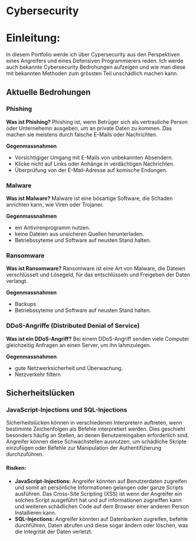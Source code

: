  # Cybersecurity

# Einleitung:
In diesem Portfolio werde ich über Cypersecurity aus den Perspektiven eines Angreifers und eines Defensiven Programmierers reden. Ich werde auch bekannte Cybersecurity Bedrohungen aufzeigen und wie man diese mit bekannten Methoden zum grössten Teil unschädlich machen kann.

## Aktuelle Bedrohungen

### Phishing
**Was ist Phishing?**
Phishing ist, wenn Betrüger sich als vertrauliche Person oder Unternehemn ausgeben, um an private Daten zu kommen. Das machen sie meistens durch falsche E-Mails oder Nachrichten.

**Gegenmassnahmen**
- Vorsichtigiger Umgang mit E-Mails von unbekannten Absendern.
- Klicke nicht auf Links oder Anhänge in verdächtigen Nachrichten.
- Überprüfung von der E-Mail-Adresse auf komische Endungen.

### Malware
**Was ist Malware?**
Malware ist eine bösartige Software, die Schaden anrichten kann, wie Viren oder Trojaner.

**Gegenmassnahmen**
- ein Antivirenprogramm nutzen.
- keine Dateien aus unsicheren Quellen herunterladen.
- Betriebssyteme und Software auf neusten Stand halten.

### Ransomware
**Was ist Ransomware?**
Ransomware ist eine Art von Malware, die Dateien verschlüsselt und Lösegeld, für das entschlüsseln und Freigeben der Daten verlangt.

**Gegenmassnahmen**
- Backups
- Betriebssyteme und Software auf neusten Stand halten.

### DDoS-Angriffe (Distributed Denial of Service)
**Was ist ein DDoS-Angriff?**
Bei einem DDoS-Angriff senden viele Computer gleichzeitig Anfragen an einen Server, um ihn lahmzulegen.

**Gegenmassnahmen**
- gute Netzwerksicherheit und Überwachung.
- Netzverkehr filtern



## Sicherheitslücken
### JavaScript-Injections und SQL-Injections

Sicherheitslücken können in verschiedenen Interpretern auftreten, wenn bestimmte Zeichenfolgen als Befehle interpretiert werden. Dies geschieht besonders häufig an Stellen, an denen Benutzereingaben erforderlich sind. Angreifer können diese Schwachstellen ausnutzen, um schädliche Skripte einzufügen oder Befehle zur Manipulation der Authentifizierung durchzuführen.

#### Risiken:

- **JavaScript-Injections:** Angreifer könnten auf Benutzerdaten zugreifen und somit an persönliche Informationen gelangen oder ganze Scripts ausführen.
Das Cross-Site Scripting (XSS) ist wenn der Angreifer ein solches Script ausgeführt hat und auf informationen zugreiffen kann und weiteren schädlichen Code auf dem Browser einer anderen Person Installieren kann.
- **SQL-Injections:** Angreifer könnten auf Datenbanken zugreifen, befehle durchführen, Daten abrufen und diese sogar ändern oder löschen, was die Integrität der Daten verletzt.
